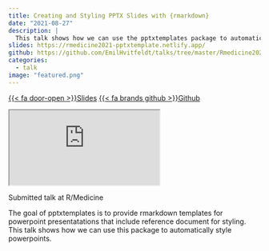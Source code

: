```yaml
---
title: Creating and Styling PPTX Slides with {rmarkdown}
date: "2021-08-27"
description: |
  This talk shows how we can use the pptxtemplates package to automatically style powerpoints.
slides: https://rmedicine2021-pptxtemplate.netlify.app/
github: https://github.com/EmilHvitfeldt/talks/tree/master/Rmedicine2021-pptxtemplate
categories:
  - talk
image: "featured.png"
---
```


<a href="https://rmedicine2021-pptxtemplate.netlify.app/" class="listing-slides btn-links">{{< fa door-open >}}Slides<a>
<a href="https://github.com/EmilHvitfeldt/talks/tree/master/Rmedicine2021-pptxtemplate" class="listing-github btn-links">{{< fa brands github >}}Github<a>
      
<iframe class="slide-deck" src="https://rmedicine2021-pptxtemplate.netlify.app/"></iframe>

Submitted talk at R/Medicine

The goal of pptxtemplates is to provide rmarkdown templates for powerpoint presentatations that include reference document for styling. This talk shows how we can use this package to automatically style powerpoints.
